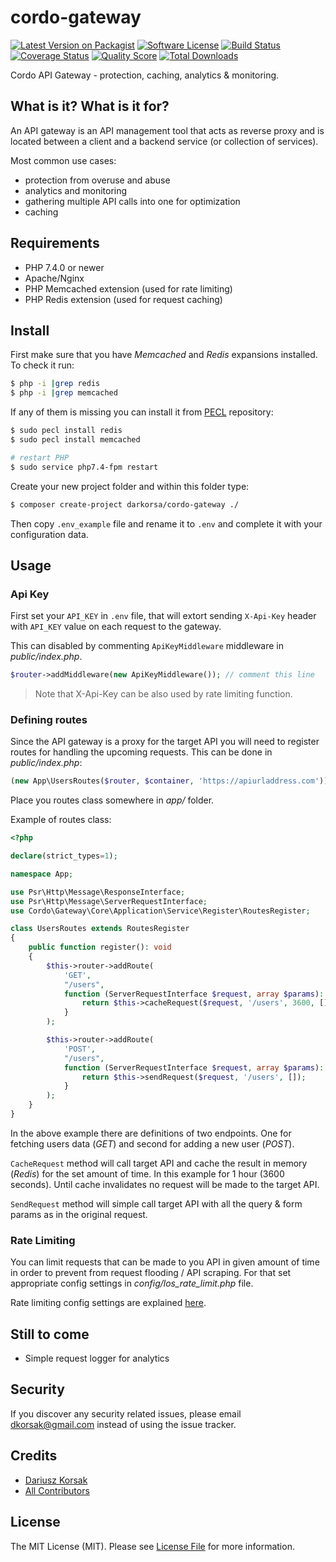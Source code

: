 # cordo-gateway

[![Latest Version on Packagist][ico-version]][link-packagist]
[![Software License][ico-license]](LICENSE.md)
[![Build Status][ico-travis]][link-travis]
[![Coverage Status][ico-scrutinizer]][link-scrutinizer]
[![Quality Score][ico-code-quality]][link-code-quality]
[![Total Downloads][ico-downloads]][link-downloads]

Cordo API Gateway - protection, caching, analytics & monitoring.

## What is it? What is it for?

An API gateway is an API management tool that acts as reverse proxy and is located between a client and a backend service (or collection of services).

Most common use cases:
- protection from overuse and abuse
- analytics and monitoring
- gathering multiple API calls into one for optimization
- caching

## Requirements

- PHP 7.4.0 or newer
- Apache/Nginx
- PHP Memcached extension (used for rate limiting)
- PHP Redis extension (used for request caching)

## Install

First make sure that you have *Memcached* and *Redis* expansions installed. To check it run:

``` bash
$ php -i |grep redis
$ php -i |grep memcached
```
If any of them is missing you can install it from [PECL](https://pecl.php.net/) repository:

``` bash
$ sudo pecl install redis
$ sudo pecl install memcached

# restart PHP
$ sudo service php7.4-fpm restart
```

Create your new project folder and within this folder type:

``` bash
$ composer create-project darkorsa/cordo-gateway ./
```

Then copy `.env_example` file and rename it to `.env` and complete it with your configuration data.

## Usage

### Api Key

First set your `API_KEY` in `.env` file, that will extort sending `X-Api-Key` header with `API_KEY` value on each request to the gateway.

This can disabled by commenting `ApiKeyMiddleware` middleware in *public/index.php*.

``` php
$router->addMiddleware(new ApiKeyMiddleware()); // comment this line
```

> Note that X-Api-Key can be also used by rate limiting function.

### Defining routes

Since the API gateway is a proxy for the target API you will need to register routes for handling the upcoming requests. This can be done in *public/index.php*:

``` php
(new App\UsersRoutes($router, $container, 'https://apiurladdress.com'))->register();
```

Place you routes class somewhere in *app/* folder.

Example of routes class:

``` php
<?php

declare(strict_types=1);

namespace App;

use Psr\Http\Message\ResponseInterface;
use Psr\Http\Message\ServerRequestInterface;
use Cordo\Gateway\Core\Application\Service\Register\RoutesRegister;

class UsersRoutes extends RoutesRegister
{
    public function register(): void
    {
        $this->router->addRoute(
            'GET',
            "/users",
            function (ServerRequestInterface $request, array $params): ResponseInterface {
                return $this->cacheRequest($request, '/users', 3600, []);
            }
        );

        $this->router->addRoute(
            'POST',
            "/users",
            function (ServerRequestInterface $request, array $params): ResponseInterface {
                return $this->sendRequest($request, '/users', []);
            }
        );
    }
}
```
In the above example there are definitions of two endpoints. One for fetching users data (*GET*) and second for adding a new user (*POST*).

`CacheRequest` method will call target API and cache the result in memory (*Redis*) for the set amount of time. In this example for 1 hour (3600 seconds). Until cache invalidates no request will be made to the target API.

`SendRequest` method will simple call target API with all the query & form params as in the original request.

### Rate Limiting

You can limit requests that can be made to you API in given amount of time in order to prevent from request flooding / API scraping. For that set appropriate config settings in *config/los_rate_limit.php* file.

Rate limiting config settings are explained [here](https://github.com/Lansoweb/LosRateLimit-author).

## Still to come

- Simple request logger for analytics

## Security

If you discover any security related issues, please email dkorsak@gmail.com instead of using the issue tracker.

## Credits

- [Dariusz Korsak][link-author]
- [All Contributors][link-contributors]

## License

The MIT License (MIT). Please see [License File](LICENSE.md) for more information.

[ico-version]: https://img.shields.io/packagist/v/darkorsa/cordo-gateway.svg?style=flat-square
[ico-license]: https://img.shields.io/badge/license-MIT-brightgreen.svg?style=flat-square
[ico-travis]: https://img.shields.io/travis/darkorsa/cordo-gateway/master.svg?style=flat-square
[ico-scrutinizer]: https://img.shields.io/scrutinizer/coverage/g/darkorsa/cordo-gateway.svg?style=flat-square
[ico-code-quality]: https://img.shields.io/scrutinizer/g/darkorsa/cordo-gateway.svg?style=flat-square
[ico-downloads]: https://img.shields.io/packagist/dt/darkorsa/cordo-gateway.svg?style=flat-square

[link-packagist]: https://packagist.org/packages/darkorsa/cordo-gateway
[link-travis]: https://travis-ci.org/darkorsa/cordo-gateway
[link-scrutinizer]: https://scrutinizer-ci.com/g/darkorsa/cordo-gateway/code-structure
[link-code-quality]: https://scrutinizer-ci.com/g/darkorsa/cordo-gateway
[link-downloads]: https://packagist.org/packages/darkorsa/cordo-gateway
[link-author]: https://github.com/darkorsa
[link-contributors]: ../../contributors
